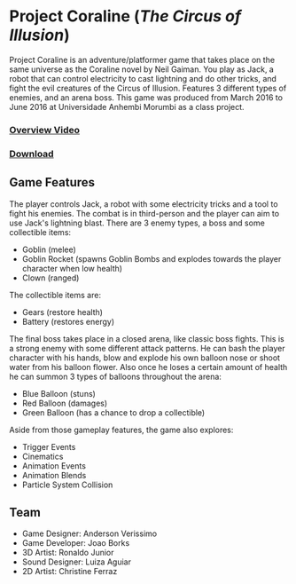 # Project Coraline (_The Circus of Illusion_)
Project Coraline is an adventure/platformer game that takes place on the same universe as the Coraline novel by Neil Gaiman. You play as Jack, a robot that can control electricity to cast lightning and do other tricks, and fight the evil creatures of the Circus of Illusion. Features 3 different types of enemies, and an arena boss. This game was produced from March 2016 to June 2016 at Universidade Anhembi Morumbi as a class project.

### [Overview Video](https://youtu.be/lYEe7-QPHPk)
### [Download](https://github.com/emperiumgs/project-coraline/releases/download/v1.0/ProjectCoraline.zip)

## Game Features

The player controls Jack, a robot with some electricity tricks and a tool to fight his enemies. The combat is in third-person and the player can aim to use Jack's lightning blast. There are 3 enemy types, a boss and some collectible items:
- Goblin (melee)
- Goblin Rocket (spawns Goblin Bombs and explodes towards the player character when low health)
- Clown (ranged)

The collectible items are:
- Gears (restore health)
- Battery (restores energy)

The final boss takes place in a closed arena, like classic boss fights. This is a strong enemy with some different attack patterns. He can bash the player character with his hands, blow and explode his own balloon nose or shoot water from his balloon flower. Also once he loses a certain amount of health he can summon 3 types of balloons throughout the arena:
- Blue Balloon (stuns)
- Red Balloon (damages)
- Green Balloon (has a chance to drop a collectible)

Aside from those gameplay features, the game also explores:
- Trigger Events
- Cinematics
- Animation Events
- Animation Blends
- Particle System Collision

## Team

- Game Designer: Anderson Verissimo
- Game Developer: Joao Borks
- 3D Artist: Ronaldo Junior
- Sound Designer: Luiza Aguiar
- 2D Artist: Christine Ferraz

